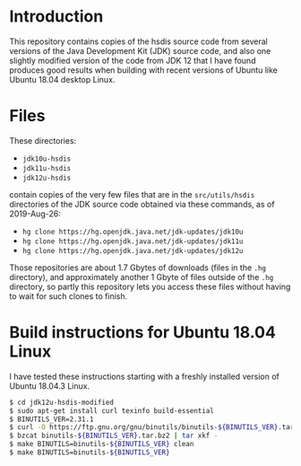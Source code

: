 # Introduction

This repository contains copies of the hsdis source code from several
versions of the Java Development Kit (JDK) source code, and also one
slightly modified version of the code from JDK 12 that I have found
produces good results when building with recent versions of Ubuntu
like Ubuntu 18.04 desktop Linux.


# Files

These directories:

* `jdk10u-hsdis`
* `jdk11u-hsdis`
* `jdk12u-hsdis`

contain copies of the very few files that are in the `src/utils/hsdis`
directories of the JDK source code obtained via these commands, as of
2019-Aug-26:

* `hg clone https://hg.openjdk.java.net/jdk-updates/jdk10u`
* `hg clone https://hg.openjdk.java.net/jdk-updates/jdk11u`
* `hg clone https://hg.openjdk.java.net/jdk-updates/jdk12u`

Those repositories are about 1.7 Gbytes of downloads (files in the
`.hg` directory), and approximately another 1 Gbyte of files outside
of the `.hg` directory, so partly this repository lets you access
these files without having to wait for such clones to finish.


# Build instructions for Ubuntu 18.04 Linux

I have tested these instructions starting with a freshly installed
version of Ubuntu 18.04.3 Linux.

```bash
$ cd jdk12u-hsdis-modified
$ sudo apt-get install curl texinfo build-essential
$ BINUTILS_VER=2.31.1
$ curl -O https://ftp.gnu.org/gnu/binutils/binutils-${BINUTILS_VER}.tar.bz2
$ bzcat binutils-${BINUTILS_VER}.tar.bz2 | tar xkf -
$ make BINUTILS=binutils-${BINUTILS_VER} clean
$ make BINUTILS=binutils-${BINUTILS_VER}
```

